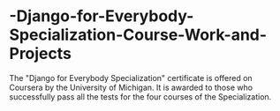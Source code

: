 # -Django-for-Everybody-Specialization-Course-Work-and-Projects
The "Django for Everybody Specialization" certificate is offered on Coursera by the University of Michigan. It is awarded to those who successfully pass all the tests for the four courses of the Specialization.
